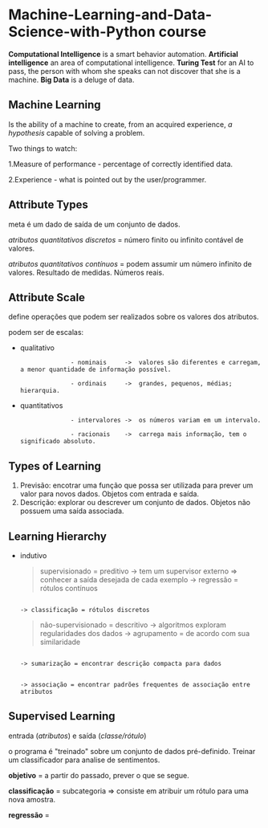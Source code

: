 Machine-Learning-and-Data-Science-with-Python course
=============================

**Computational Intelligence** is a smart behavior automation.
**Artificial intelligence** an area of computational intelligence.
**Turing Test** for an AI to pass, the person with whom she speaks can not discover that she is a machine.
**Big Data** is a deluge of data.

Machine Learning 
-------------------
Is the ability of a machine to create, from an acquired experience, _a hypothesis_ capable of solving a problem.

Two things to watch:

1.Measure of performance - percentage of correctly identified data.

2.Experience - what is pointed out by the user/programmer.

Attribute Types
-------------------
meta é um dado de saída de um conjunto de dados.

_atributos quantitativos discretos_ = número finito ou infinito contável de valores.

_atributos quantitativos contínuos_ = podem assumir um número infinito de valores. Resultado de medidas. Números reais.

Attribute Scale
-------------------
define operações que podem ser realizados sobre os valores dos atributos.

podem ser de escalas:
* qualitativo       

                    - nominais     ->  valores são diferentes e carregam, a menor quantidade de informação possível.

                    - ordinais     ->  grandes, pequenos, médias; hierarquia.
* quantitativos     

                    - intervalores ->  os números variam em um intervalo.

                    - racionais    ->  carrega mais informação, tem o significado absoluto.

Types of Learning
-------------------

1. Previsão: encotrar uma função que possa ser utilizada para prever um valor para novos dados. Objetos com entrada e saída.
2. Descrição: explorar ou descrever um conjunto de dados. Objetos não possuem uma saída associada.

Learning Hierarchy
-------------------
* indutivo

    >supervisionado = preditivo -> tem um supervisor externo => conhecer a saída desejada de cada exemplo -> regressão = rótulos contínuos

                                                                                                           -> classificação = rótulos discretos
                                                                                            
    >não-supervisionado = descritivo -> algoritmos exploram regularidades dos dados -> agrupamento = de acordo com sua similaridade

                                                                                     -> sumarização = encontrar descrição compacta para dados

                                                                                     -> associação = encontrar padrões frequentes de associação entre atributos

Supervised Learning
-------------------
entrada (_atributos_) e saída (_classe/rótulo_)

o programa é "treinado" sobre um conjunto de dados pré-definido. Treinar um classificador para analise de sentimentos.

**objetivo** = a partir do passado, prever o que se segue.

**classificação** = subcategoria => consiste em atribuir um rótulo para uma nova amostra.

**regressão** =  